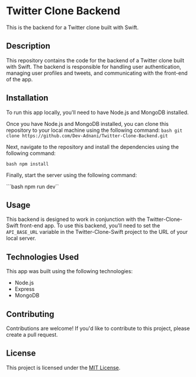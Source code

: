 # Twitter Clone Backend

This is the backend for a Twitter clone built with Swift.

## Description

This repository contains the code for the backend of a Twitter clone built with Swift. The backend is responsible for handling user authentication, managing user profiles and tweets, and communicating with the front-end of the app.

## Installation

To run this app locally, you'll need to have Node.js and MongoDB installed.

Once you have Node.js and MongoDB installed, you can clone this repository to your local machine using the following command:
```bash git clone https://github.com/Dev-Adnani/Twitter-Clone-Backend.git```

Next, navigate to the repository and install the dependencies using the following command:

```bash npm install```


Finally, start the server using the following command:

```bash npm run dev``

## Usage

This backend is designed to work in conjunction with the Twitter-Clone-Swift front-end app. To use this backend, you'll need to set the `API_BASE_URL` variable in the Twitter-Clone-Swift project to the URL of your local server.

## Technologies Used

This app was built using the following technologies:

- Node.js
- Express
- MongoDB

## Contributing

Contributions are welcome! If you'd like to contribute to this project, please create a pull request.

## License

This project is licensed under the [MIT License](https://opensource.org/licenses/MIT).

